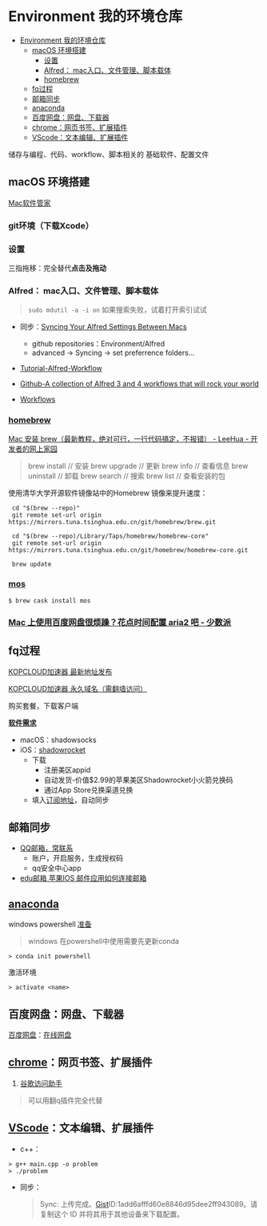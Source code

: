 # Environment 我的环境仓库

- [Environment 我的环境仓库](#environment-%e6%88%91%e7%9a%84%e7%8e%af%e5%a2%83%e4%bb%93%e5%ba%93)
  - [macOS 环境搭建](#macos-%e7%8e%af%e5%a2%83%e6%90%ad%e5%bb%ba)
    - [设置](#%e8%ae%be%e7%bd%ae)
    - [Alfred： mac入口、文件管理、脚本载体](#alfred-mac%e5%85%a5%e5%8f%a3%e6%96%87%e4%bb%b6%e7%ae%a1%e7%90%86%e8%84%9a%e6%9c%ac%e8%bd%bd%e4%bd%93)
    - [homebrew](#homebrew)
  - [fq过程](#fq%e8%bf%87%e7%a8%8b)
  - [邮箱同步](#%e9%82%ae%e7%ae%b1%e5%90%8c%e6%ad%a5)
  - [anaconda](#anaconda)
  - [百度网盘：网盘、下载器](#%e7%99%be%e5%ba%a6%e7%bd%91%e7%9b%98%e7%bd%91%e7%9b%98%e4%b8%8b%e8%bd%bd%e5%99%a8)
  - [chrome：网页书签、扩展插件](#chrome%e7%bd%91%e9%a1%b5%e4%b9%a6%e7%ad%be%e6%89%a9%e5%b1%95%e6%8f%92%e4%bb%b6)
  - [VScode：文本编辑、扩展插件](#vscode%e6%96%87%e6%9c%ac%e7%bc%96%e8%be%91%e6%89%a9%e5%b1%95%e6%8f%92%e4%bb%b6)

储存与编程、代码、workflow、脚本相关的
基础软件、配置文件

## macOS 环境搭建

[Mac软件管家](https://mp.weixin.qq.com/s/mVxJYiGrfselJx1b9XdvYw)

### git环境（下载Xcode）

### 设置

三指拖移：完全替代**点击及拖动**

### Alfred： mac入口、文件管理、脚本载体

> ```sudo mdutil -a -i on``` 
> 如果搜索失败，试着打开索引试试

- 同步：[Syncing Your Alfred Settings Between Macs](https://www.alfredapp.com/help/advanced/sync/)
  - github repositories：Environment/Alfred
  - advanced -> Syncing -> set preferrence folders...

- [Tutorial-Alfred-Workflow](http://www.deanishe.net/alfred-workflow/tutorial.html)
- [Github-A collection of Alfred 3 and 4 workflows that will rock your world](https://github.com/zenorocha/alfred-workflows)
- [Workflows](https://www.alfredapp.com/help/workflows/)

### [homebrew](https://brew.sh/)

[Mac 安装 brew（最新教程，绝对可行，一行代码搞定，不报错） - LeeHua - 开发者的网上家园](https://www.cnblogs.com/liyihua/p/12753163.html)

> brew install <package name> // 安装
> brew upgrade <package name> // 更新
> brew info <package name> // 查看信息
> brew uninstall <package name> // 卸载
> brew search <package name> // 搜索
> brew list // 查看安装的包

使用清华大学开源软件镜像站中的Homebrew 镜像来提升速度：

```shell
 cd "$(brew --repo)"
 git remote set-url origin https://mirrors.tuna.tsinghua.edu.cn/git/homebrew/brew.git
 ​
 cd "$(brew --repo)/Library/Taps/homebrew/homebrew-core"
 git remote set-url origin https://mirrors.tuna.tsinghua.edu.cn/git/homebrew/homebrew-core.git
 ​
 brew update
```

### [mos](https://github.com/Caldis/Mos)

```shell
$ brew cask install mos
```

### [Mac 上使用百度网盘很烦躁？花点时间配置 aria2 吧 - 少数派](https://sspai.com/post/32167)

## fq过程

[KOPCLOUD加速器 最新地址发布](https://kopcloud-com.oss-cn-hongkong.aliyuncs.com/)

[KOPCLOUD加速器 永久域名（需翻墙访问）](https://www.kopcloud.com/)

购买套餐，下载客户端

[**软件需求**](https://wiki.kopjiasu.top/)

- macOS：shadowsocks
- iOS：[shadowrocket](https://github.com/v2net/Apple)
  - 下载
    - 注册美区appid
    - 自动发货-价值$2.99的苹果美区Shadowrocket小火箭兑换码
    - 通过App Store兑换渠道兑换
  - 填入[订阅地址](https://www.kopcloud.com/user)，自动同步

## 邮箱同步

- [QQ邮箱，常联系](https://mail.qq.com/)
  - 账户，开启服务，生成授权码
  - qq安全中心app
- [edu邮箱 苹果IOS 邮件应用如何连接邮箱](https://net.sjtu.edu.cn/info/1079/1299.htm)

## [anaconda](https://www.anaconda.com/)

windows powershell [准备](https://blog.csdn.net/www110120119/article/details/97613040)
> windows 在powershell中使用需要先更新conda

```shell
> conda init powershell
```

激活环境

```shell
> activate <name>
```

## 百度网盘：网盘、下载器

[百度网盘](http://pan.baidu.com/download#pan)：[在线网盘](https://pan.baidu.com/disk/home?#/all?path=%2F&vmode=list)

## [chrome](https://www.google.cn/chrome/index.html)：网页书签、扩展插件

  1. [谷歌访问助手](https://www.crx4chrome.com/crx/49307/)

> 可以用翻q插件完全代替

## [VScode](https://code.visualstudio.com/)：文本编辑、扩展插件

- c++：

```shell
> g++ main.cpp -o problem
> ./problem
```

- 同步：
  > Sync: 上传完成。[Gist](https://gist.github.com/mine)ID:1add6afffd60e8846d95dee2ff943089。请复制这个 ID 并将其用于其他设备来下载配置。
